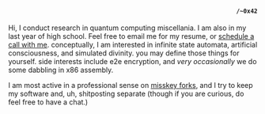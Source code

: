 <h4 align="right"><code>/~0x42</code></h3>

Hi, I conduct research in quantum computing miscellania. I am also in my last year of high school. Feel free to email me for my resume, or [schedule a call with me](https://cal.com/fractalmachina/professional). conceptually, I am interested in infinite state automata, artificial consciousness, and simulated divinity. you may define those things for yourself. side interests include e2e encryption, and *very occasionally* we do some dabbling in x86 assembly.

I am most active in a professional sense on [misskey forks](https://bytes.programming.dev/@0x42), and I try to keep my software and, uh, shitposting separate (though if you are curious, do feel free to have a chat.)
